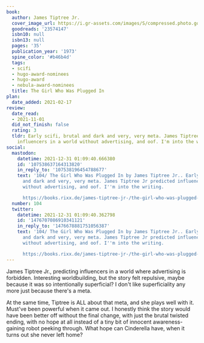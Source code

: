 ```yaml
---
book:
  author: James Tiptree Jr.
  cover_image_url: https://i.gr-assets.com/images/S/compressed.photo.goodreads.com/books/1492086866l/23574147.jpg
  goodreads: '23574147'
  isbn10: null
  isbn13: null
  pages: '35'
  publication_year: '1973'
  spine_color: '#b46b4d'
  tags:
  - scifi
  - hugo-award-nominees
  - hugo-award
  - nebula-award-nominees
  title: The Girl Who Was Plugged In
plan:
  date_added: 2021-02-17
review:
  date_read:
  - 2021-11-01
  did_not_finish: false
  rating: 3
  tldr: Early scifi, brutal and dark and very, very meta. James Tiptree Jr predicted
    influencers in a world without advertising, and oof. I'm into the writing.
social:
  mastodon:
    datetime: 2021-12-31 01:09:40.666380
    id: '107538637164313820'
    in_reply_to: '107538196454788677'
    text: '104/ The Girl Who Was Plugged In by James Tiptree Jr.. Early scifi, brutal
      and dark and very, very meta. James Tiptree Jr predicted influencers in a world
      without advertising, and oof. I''m into the writing.

      https://books.rixx.de/james-tiptree-jr-/the-girl-who-was-plugged-in/ #rixxReads'
  number: 104
  twitter:
    datetime: 2021-12-31 01:09:40.362798
    id: '1476707086910341121'
    in_reply_to: '1476678881751056387'
    text: '104/ The Girl Who Was Plugged In by James Tiptree Jr.. Early scifi, brutal
      and dark and very, very meta. James Tiptree Jr predicted influencers in a world
      without advertising, and oof. I''m into the writing.

      https://books.rixx.de/james-tiptree-jr-/the-girl-who-was-plugged-in/'
---
```


James Tiptree Jr., predicting influencers in a world where advertising is forbidden. Interesting worldbuilding, but the
story felt repulsive, maybe because it was so intentionally superficial? I don't like superficiality any more just
because there's a meta.

At the same time, Tiptree is ALL about that meta, and she plays well with it. Must've been powerful when it came out.
I honestly think the story would have been better off without the final change, with just the brutal twisted ending,
with no hope at all instead of a tiny bit of innocent awareness-gaining robot peeking through. What hope can Cinderella
have, when it turns out she never left home?
